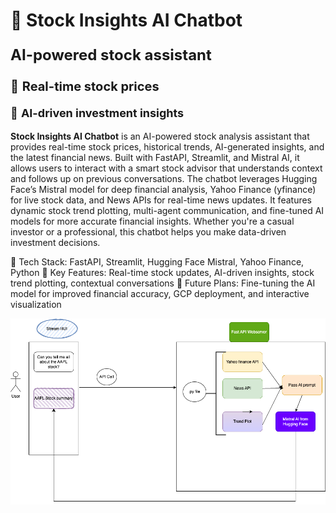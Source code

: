 # 🚀 Stock Insights AI Chatbot

<p style="font-size:24px"><b>AI-powered stock assistant</b></p>
<p style="font-size:20px">🔹 <b>Real-time stock prices</b></p>
<p style="font-size:18px">🔹 <b>AI-driven investment insights</b></p>

**Stock Insights AI Chatbot** is an AI-powered stock analysis assistant that provides real-time stock prices, historical trends, AI-generated insights, and the latest financial news. Built with FastAPI, Streamlit, and Mistral AI, it allows users to interact with a smart stock advisor that understands context and follows up on previous conversations. The chatbot leverages Hugging Face’s Mistral model for deep financial analysis, Yahoo Finance (yfinance) for live stock data, and News APIs for real-time news updates. It features dynamic stock trend plotting, multi-agent communication, and fine-tuned AI models for more accurate financial insights. Whether you're a casual investor or a professional, this chatbot helps you make data-driven investment decisions. 


🔹 Tech Stack: FastAPI, Streamlit, Hugging Face Mistral, Yahoo Finance, Python
🔹 Key Features: Real-time stock updates, AI-driven insights, stock trend plotting, contextual conversations
🔹 Future Plans: Fine-tuning the AI model for improved financial accuracy, GCP deployment, and interactive visualization

![Descriptive Alt Text](stock-agent-api.png)
